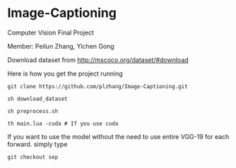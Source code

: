 # Image-Captioning
Computer Vision Final Project

Member: Peilun Zhang, Yichen Gong

Download dataset from http://mscoco.org/dataset/#download

Here is how you get the project running

```
git clone https://github.com/plzhang/Image-Captioning.git  

sh download_dataset  

sh preprocess.sh  

th main.lua -cuda # If you use cuda  

```

If you want to use the model without the need to use entire VGG-19 for each forward. simply type
```
git checkout sep
```
